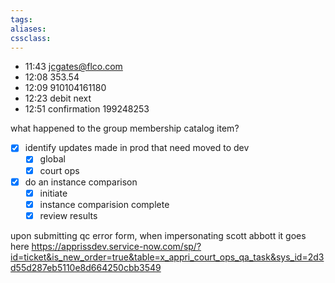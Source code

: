 ```yaml
---
tags:
aliases:
cssclass:
---
```



- 11:43 jcgates@flco.com
- 12:08 353.54
- 12:09 910104161180<br>
- 12:23 debit next 
- 12:51 confirmation 199248253

what happened to the group membership catalog item? 

- [x] identify updates made in prod that need moved to dev 
	- [x] global
	- [x] court ops 
- [x] do an instance comparison 
	- [x] initiate
	- [x] instance comparision complete 
	- [x] review results 

upon submitting qc error form, when impersonating scott abbott it goes here https://apprissdev.service-now.com/sp/?id=ticket&is_new_order=true&table=x_appri_court_ops_qa_task&sys_id=2d3d55d287eb5110e8d664250cbb3549
